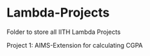 # Lambda-Projects
Folder to store all IITH Lambda Projects

Project 1: AIMS-Extension for calculating CGPA

